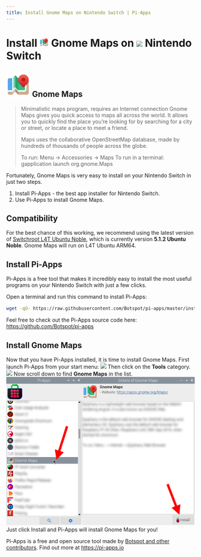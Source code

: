 ```yaml
---
title: Install Gnome Maps on Nintendo Switch | Pi-Apps
---
```

<div class="simple-install-content content">

# Install <img src="/img/app-icons/Gnome Maps/icon-64.png" height=24> Gnome Maps on <img src=/img/other-icons/switch-icon.svg height=24> Nintendo Switch

## <img src="/img/app-icons/Gnome Maps/icon-64.png"> Gnome Maps
> Minimalistic maps program, requires an Internet connection
> Gnome Maps gives you quick access to maps all across the world. It allows you to quickly find the place you’re looking for by searching for a city or street, or locate a place to meet a friend.
> 
> Maps uses the collaborative OpenStreetMap database, made by hundreds of thousands of people across the globe.
> 
> To run: Menu -> Accessories -> Maps
> To run in a terminal: gapplication launch org.gnome.Maps

Fortunately, Gnome Maps is very easy to install on your Nintendo Switch in just two steps.
1. Install Pi-Apps - the best app installer for Nintendo Switch.
2. Use Pi-Apps to install Gnome Maps.
</div>
<div class="simple-install-content content">

## Compatibility
For the best chance of this working, we recommend using the latest version of [Switchroot L4T Ubuntu Noble](https://wiki.switchroot.org/wiki/linux/l4t-ubuntu-noble-installation-guide), which is currently version **5.1.2 Ubuntu Noble**.
Gnome Maps will run on L4T Ubuntu ARM64.
</div>
<div class="simple-install-content content">

## Install Pi-Apps

Pi-Apps is a free tool that makes it incredibly easy to install the most useful programs on your Nintendo Switch with just a few clicks.

Open a terminal and run this command to install Pi-Apps:
```bash
wget -qO- https://raw.githubusercontent.com/Botspot/pi-apps/master/install | bash
```
Feel free to check out the Pi-Apps source code here: https://github.com/Botspot/pi-apps
</div>
<div class="simple-install-content content">

## Install Gnome Maps

Now that you have Pi-Apps installed, it is time to install Gnome Maps.
First launch Pi-Apps from your start menu:
<img src="/img/start-menu.png">
Then click on the <b>Tools</b> category.
<img src="/img/category-selections/Tools.png">
Now scroll down to find <b>Gnome Maps</b> in the list.
<img src="/img/app-icons/Gnome Maps/app-selection.png">
Just click Install and Pi-Apps will install Gnome Maps for you!
</div>
<div class="simple-install-content content">

Pi-Apps is a free and open source tool made by [Botspot and other contributors](/about/#contributors). Find out more at https://pi-apps.io
</div>
